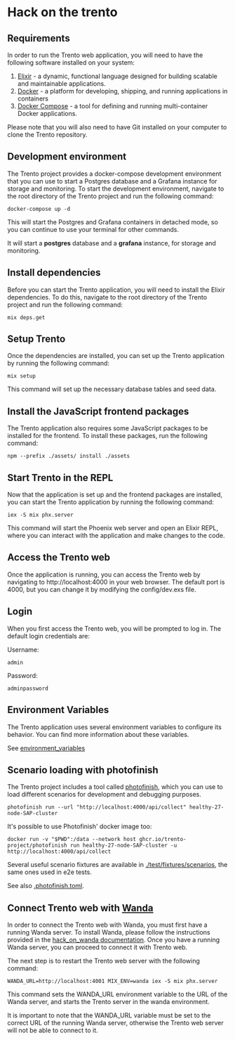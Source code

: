 # Hack on the trento

## Requirements

In order to run the Trento web application, you will need to have the following software installed on your system:

1. [Elixir](https://elixir-lang.org/) - a dynamic, functional language designed for building scalable and maintainable applications.
2. [Docker](https://docs.docker.com/get-docker/) - a platform for developing, shipping, and running applications in containers
3. [Docker Compose](https://docs.docker.com/compose/install/) - a tool for defining and running multi-container Docker applications.

Please note that you will also need to have Git installed on your computer to clone the Trento repository.

## Development environment

The Trento project provides a docker-compose development environment that you can use to start a Postgres database and a Grafana instance for storage and monitoring. To start the development environment, navigate to the root directory of the Trento project and run the following command:

```
docker-compose up -d
```

This will start the Postgres and Grafana containers in detached mode, so you can continue to use your terminal for other commands.

It will start a **postgres** database and a **grafana** instance, for storage and monitoring.

## Install dependencies

Before you can start the Trento application, you will need to install the Elixir dependencies. To do this, navigate to the root directory of the Trento project and run the following command:

```
mix deps.get
```

## Setup Trento

Once the dependencies are installed, you can set up the Trento application by running the following command:

```
mix setup
```

This command will set up the necessary database tables and seed data.

## Install the JavaScript frontend packages

The Trento application also requires some JavaScript packages to be installed for the frontend. To install these packages, run the following command:

```
npm --prefix ./assets/ install ./assets
```

## Start Trento in the REPL

Now that the application is set up and the frontend packages are installed, you can start the Trento application by running the following command:

```
iex -S mix phx.server
```

This command will start the Phoenix web server and open an Elixir REPL, where you can interact with the application and make changes to the code.

## Access the Trento web

Once the application is running, you can access the Trento web by navigating to http://localhost:4000 in your web browser.
The default port is 4000, but you can change it by modifying the config/dev.exs file.

## Login

When you first access the Trento web, you will be prompted to log in. The default login credentials are:

Username:

```
admin
```

Password:

```
adminpassword
```

## Environment Variables

The Trento application uses several environment variables to configure its behavior. You can find more information about these variables.

See [environment_variables](./environment_variables.md)

## Scenario loading with photofinish

The Trento project includes a tool called [photofinish](https://github.com/trento-project/photofinish), which you can use to load different scenarios for development and debugging purposes.

```
photofinish run --url "http://localhost:4000/api/collect" healthy-27-node-SAP-cluster
```

It's possible to use Photofinish' docker image too:

```
docker run -v "$PWD":/data --network host ghcr.io/trento-project/photofinish run healthy-27-node-SAP-cluster -u http://localhost:4000/api/collect
```

Several useful scenario fixtures are available in [./test/fixtures/scenarios](https://github.com/trento-project/web/tree/main/test/fixtures/scenarios), the same ones used in e2e tests.

See also [.photofinish.toml](https://github.com/trento-project/web/blob/main/.photofinish.toml).

## Connect Trento web with [Wanda](https://github.com/trento-project/wanda)

In order to connect the Trento web with Wanda, you must first have a running Wanda server.
To install Wanda, please follow the instructions provided in the [hack_on_wanda documentation](https://github.com/trento-project/wanda/blob/update_documentation/guides/development/hack_on_wanda.md).
Once you have a running Wanda server, you can proceed to connect it with Trento web.

The next step is to restart the Trento web server with the following command:

```
WANDA_URL=http://localhost:4001 MIX_ENV=wanda iex -S mix phx.server
```

This command sets the WANDA_URL environment variable to the URL of the Wanda server, and starts the Trento server in the wanda environment.

It is important to note that the WANDA_URL variable must be set to the correct URL of the running Wanda server, otherwise the Trento web server will not be able to connect to it.
